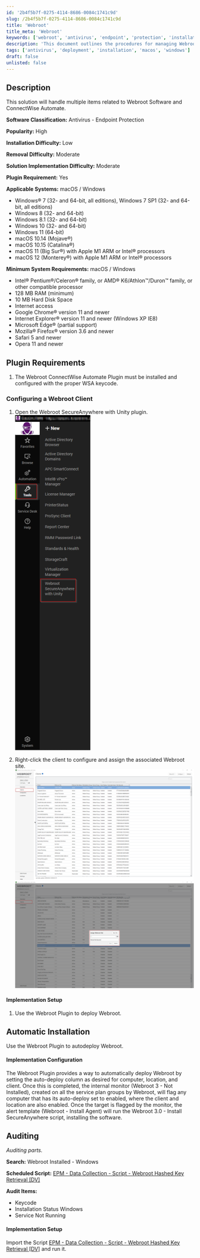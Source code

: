 ```yaml
---
id: '2b4f5b7f-0275-4114-8686-0084c1741c9d'
slug: /2b4f5b7f-0275-4114-8686-0084c1741c9d
title: 'Webroot'
title_meta: 'Webroot'
keywords: ['webroot', 'antivirus', 'endpoint', 'protection', 'installation', 'removal', 'plugin', 'configuration', 'audit', 'deployment']
description: 'This document outlines the procedures for managing Webroot Software within ConnectWise Automate, including installation, configuration, and auditing processes. It covers system requirements, plugin installation, and automatic deployment strategies for both Windows and macOS systems.'
tags: ['antivirus', 'deployment', 'installation', 'macos', 'windows']
draft: false
unlisted: false
---
```


## Description

This solution will handle multiple items related to Webroot Software and ConnectWise Automate.

**Software Classification:** Antivirus - Endpoint Protection

**Popularity:** High

**Installation Difficulty:** Low

**Removal Difficulty:** Moderate

**Solution Implementation Difficulty:** Moderate

**Plugin Requirement:** Yes

**Applicable Systems:** macOS / Windows

- Windows® 7 (32- and 64-bit, all editions), Windows 7 SP1 (32- and 64-bit, all editions)
- Windows 8 (32- and 64-bit)
- Windows 8.1 (32- and 64-bit)
- Windows 10 (32- and 64-bit)
- Windows 11 (64-bit)
- macOS 10.14 (Mojave®)
- macOS 10.15 (Catalina®)
- macOS 11 (Big Sur®) with Apple M1 ARM or Intel® processors
- macOS 12 (Monterey®) with Apple M1 ARM or Intel® processors

**Minimum System Requirements:** macOS / Windows

- Intel® Pentium®/Celeron® family, or AMD® K6/Athlon™/Duron™ family, or other compatible processor
- 128 MB RAM (minimum)
- 10 MB Hard Disk Space
- Internet access
- Google Chrome® version 11 and newer
- Internet Explorer® version 11 and newer (Windows XP IE8)
- Microsoft Edge® (partial support)
- Mozilla® Firefox® version 3.6 and newer
- Safari 5 and newer
- Opera 11 and newer

## Plugin Requirements

1. The Webroot ConnectWise Automate Plugin must be installed and configured with the proper WSA keycode.

### Configuring a Webroot Client

1. Open the Webroot SecureAnywhere with Unity plugin.  
   ![Webroot Plugin](../../static/img/Webroot/image_1.png)

2. Right-click the client to configure and assign the associated Webroot site.  
   ![Webroot Client Configuration](../../static/img/Webroot/image_2.png)  
   ![Webroot Client Configuration](../../static/img/Webroot/image_3.png)

#### Implementation Setup

1. Use the Webroot Plugin to deploy Webroot.

## Automatic Installation

Use the Webroot Plugin to autodeploy Webroot.

#### Implementation Configuration

The Webroot Plugin provides a way to automatically deploy Webroot by setting the auto-deploy column as desired for computer, location, and client. Once this is completed, the internal monitor (Webroot 3 - Not Installed), created on all the service plan groups by Webroot, will flag any computer that has its auto-deploy set to enabled, where the client and location are also enabled. Once the target is flagged by the monitor, the alert template (Webroot - Install Agent) will run the Webroot 3.0 - Install SecureAnywhere script, installing the software.

## Auditing

*Auditing parts.*

**Search:** Webroot Installed - Windows

**Scheduled Script:** [EPM - Data Collection - Script - Webroot Hashed Key Retrieval [DV]](<../cwa/scripts/Webroot Keycode Verification.md>)

**Audit Items:**

- Keycode
- Installation Status Windows
- Service Not Running

#### Implementation Setup

Import the Script [EPM - Data Collection - Script - Webroot Hashed Key Retrieval [DV]](<../cwa/scripts/Webroot Keycode Verification.md>) and run it.


